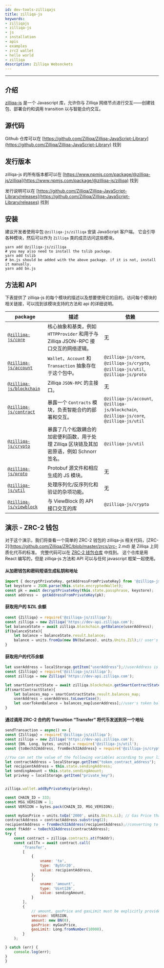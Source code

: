 ```yaml
---
id: dev-tools-zilliqajs
title: zilliqa-js
keywords: 
- zilliqajs
- zilliqa-js
- js
- installation
- apis
- examples
- zrc2 wallet
- hello world
- zilliqa
description: Zilliqa Websockets
---
```


---
## 介绍
[zilliqa-js](https://github.com/Zilliqa/Zilliqa-JavaScript-Library) 是一个 Javascript 库，允许你与 Zilliqa 网络节点进行交互——创建钱包、部署合约和调用 transition 以与智能合约交互。

## 源代码

Github 仓库可以在 [https://github.com/Zilliqa/Zilliqa-JavaScript-Library](https://github.com/Zilliqa/Zilliqa-JavaScript-Library) 找到

## 发行版本

zilliqa-js 的所有版本都可以在 [https://www.npmjs.com/package/@zilliqa-js/zilliqa](https://www.npmjs.com/package/@zilliqa-js/zilliqa) 找到

发行说明可以在 [https://github.com/Zilliqa/Zilliqa-JavaScript-Library/releases](https://github.com/Zilliqa/Zilliqa-JavaScript-Library/releases) 找到

## 安装

建议开发者使用伞包 `@zilliqa-js/zilliqa` 安装 JavaScript 客户端。 它会引导各种模块，然后可以作为 `Zilliqa` 类的成员访问这些模块。

```shell
yarn add @zilliqa-js/zilliqa
# you may also need to install the tslib package.
yarn add tslib
# bn.js should be added with the above package. if it is not, install it manually.
yarn add bn.js
```

## 方法和 API

下表提供了 zilliqa-js 的每个模块的描述以及想要使用它的目的。访问每个模块的相关链接，可以找到该模块支持的方法和 api 的详细说明。

| package | 描述 | 依赖 |
| --- | --- | --- |
| [`@zilliqa-js/core`](https://github.com/Zilliqa/Zilliqa-JavaScript-Library/tree/dev/packages/zilliqa-js-core)      | 核心抽象和基类，例如 `HTTPProvider` 和用于与 Zilliqa JSON-RPC 接口交互的网络逻辑。                                                   | 无                                                                                    |
| [`@zilliqa-js/account`](https://github.com/Zilliqa/Zilliqa-JavaScript-Library/tree/dev/packages/zilliqa-js-account)     | `Wallet`、`Account` 和 `Transaction` 抽象存在于这个包中。                                                                                                  | `@zilliqa-js/core`, `@zilliqa-js/crypto`, `@zilliqa-js/util`, `@zilliqa-js/proto`       |
| [`@zilliqa-js/blockchain`](https://github.com/Zilliqa/Zilliqa-JavaScript-Library/tree/dev/packages/zilliqa-js-blockchain) | Zilliqa `JSON-RPC` 的主接口。                                                                                                                                | 无                                                                                    |
| [`@zilliqa-js/contract`](https://github.com/Zilliqa/Zilliqa-JavaScript-Library/tree/dev/packages/zilliqa-js-contract)   | 暴露一个 `Contracts` 模块，负责智能合约的部署和交互。                                                                                | `@zilliqa-js/account`, `@zilliqa-js/blockchain`, `@zilliqa-js/core`, `@zilliqa-js/util` |
| [`@zilliqa-js/crypto`](https://github.com/Zilliqa/Zilliqa-JavaScript-Library/tree/dev/packages/zilliqa-js-crypto)     | 暴露了几个松散耦合的加密便利函数，用于处理 Zilliqa 区块链及其加密原语，例如 Schnorr 签名。 | `@zilliqa-js/util`                                                                      |
| [`@zilliqa-js/proto`](https://github.com/Zilliqa/Zilliqa-JavaScript-Library/tree/dev/packages/zilliqa-js-proto)      | Protobuf 源文件和相应生成的 JS 模块。                                                                                                             | 无                                                                                    |
| [`@zilliqa-js/util`](https://github.com/Zilliqa/Zilliqa-JavaScript-Library/tree/dev/packages/zilliqa-js-util)       | 处理序列化/反序列化和验证的杂项功能。                                                                                   | 无                                                                                    |
| [`@zilliqa-js/viewblock`](https://github.com/Ashlar/zilliqa-js-viewblock)       | 与 ViewBlock 的 API 接口交互的库                                                                                   | `@zilliqa-js/crypto`                                                                                    |

## 演示 - ZRC-2 钱包
对于这个演示，我们将查看一个简单的 ZRC-2 钱包的 zilliqa-js 相关代码，[ZRC-2](https://github.com/Zilliqa/ZRC/blob/master/zrcs/zrc- 2.md) 是 Zilliqa 上同质化代币的标准。 完整代码可以在 [ZRC-2 钱包仓库](https://github.com/arnavvohra/dev-portal-examples/tree/master/zrc-2-wallet) 中找到。 这个仓库是用 React 编写的，但是 zilliqa-js 方法和 API 可以与任何 javascript 框架一起使用。

#### 从加密钱包和密码短语生成私钥和地址
```javascript
import { decryptPrivateKey, getAddressFromPrivateKey} from '@zilliqa-js/crypto';
let keystore = JSON.parse(this.state.encryptedWallet);
const pk = await decryptPrivateKey(this.state.passphrase, keystore);
const address =  getAddressFromPrivateKey(pk);
```

#### 获取用户的 $ZIL 余额
```javascript
const {Zilliqa} = require('@zilliqa-js/zilliqa');
const zilliqa = new Zilliqa('https://dev-api.zilliqa.com');
let balanceState = await zilliqa.blockchain.getBalance(userAddress);
if(balanceState){
    let balance = balanceState.result.balance;
    balance = units.fromQa(new BN(balance), units.Units.Zil);// user's $zil balance
}
```

#### 获取用户的代币余额
```javascript
let userAddress = localStorage.getItem("userAddress");//userAddress is retrieved from localStorage in this example
const {Zilliqa} = require('@zilliqa-js/zilliqa');
const zilliqa = new Zilliqa('https://dev-api.zilliqa.com');

let smartContractState = await zilliqa.blockchain.getSmartContractState(tokenContractAddress);
if(smartContractState){
    let balances_map = smartContractState.result.balances_map;
    userAddress = userAddress.toLowerCase();
    let userTokenBalance = balances_map[userAddress];//user's token balance  
}
```

#### 通过调用 ZRC-2 合约的 Transition  “Transfer” 将代币发送到另一个地址

```javascript
sendTransaction = async() => {
const {Zilliqa} = require('@zilliqa-js/zilliqa');
const zilliqa = new Zilliqa('https://dev-api.zilliqa.com');
const {BN, Long, bytes, units} = require('@zilliqa-js/util');
const {toBech32Address, fromBech32Address} = require('@zilliqa-js/crypto');

//You can set the value of the following variables according to your liking
let contractAddress = localStorage.getItem("token_contract_address");
let recipientAddress = this.state.sendingAddress;
let sendingAmount = this.state.sendingAmount;
let privkey = localStorage.getItem("private_key");


zilliqa.wallet.addByPrivateKey(privkey);

const CHAIN_ID = 333;
const MSG_VERSION = 1;
const VERSION = bytes.pack(CHAIN_ID, MSG_VERSION);

const myGasPrice = units.toQa('2000', units.Units.Li); // Gas Price that will be used by all transactions
contractAddress = contractAddress.substring(2);
recipientAddress = fromBech32Address(recipientAddress);//converting to ByStr20 format
const ftAddr = toBech32Address(contractAddress);
try {
    const contract = zilliqa.contracts.at(ftAddr);
    const callTx = await contract.call(
        'Transfer',
        [
            {
                vname: 'to',
                type: 'ByStr20',
                value: recipientAddress,
            },
            {
                vname: 'amount',
                type: 'Uint128',
                value: sendingAmount,
            }
        ],
        {
            // amount, gasPrice and gasLimit must be explicitly provided
            version: VERSION,
            amount: new BN(0),
            gasPrice: myGasPrice,
            gasLimit: Long.fromNumber(10000),
        }
    );

} catch (err) {
    console.log(err);
}
}

```